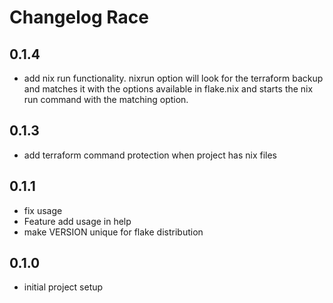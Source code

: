 # Changelog Race

## 0.1.4
- add nix run functionality. nixrun option will look for the terraform backup and matches it with the options available in flake.nix and starts the nix run command with the matching option.

## 0.1.3
- add terraform command protection when project has nix files

## 0.1.1
- fix usage
- Feature add usage in help
- make VERSION unique for flake distribution

## 0.1.0
- initial project setup
